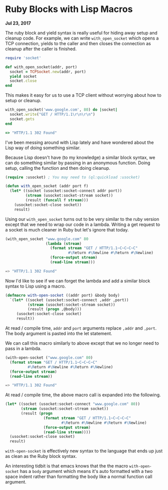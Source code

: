 # Ruby Blocks with Lisp Macros

**Jul 23, 2017**

The ruby block and yield syntax is really useful for hiding away setup and
cleanup code. For example, we can write `with_open_socket` which opens a TCP
connection, yields to the caller and then closes the connection as cleanup
after the caller is finished.

```ruby
require 'socket'

def with_open_socket(addr, port)
  socket = TCPSocket.new(addr, port)
  yield socket
  socket.close
end
```

This makes it easy for us to use a TCP client without worrying about how to
setup or cleanup.

```ruby
with_open_socket('www.google.com', 80) do |socket|
  socket.write("GET / HTTP/1.1\r\n\r\n")
  socket.gets
end

=> "HTTP/1.1 302 Found"
```

I've been messing around with Lisp lately and have wondered about the Lisp way
of doing something similar.

Because Lisp doesn't have (to my knowledge) a similar block syntax, we
can do something similar by passing in an anonymous function. Doing
setup, calling the function and then doing cleanup.

```lisp
(require :usocket) ; You may need to (ql:quickload :usocket)

(defun with_open_socket (addr port f)
  (let* ((socket (usocket:socket-connect addr port))
         (stream (usocket:socket-stream socket))
         (result (funcall f stream)))
    (usocket:socket-close socket))
    result)
```

Using our `with_open_socket` turns out to be very similar to the ruby
version except that we need to wrap our code in a lambda. Writing a
get request to a socket is much cleaner in Ruby but let's ignore that
today.

```lisp
(with_open_socket "www.google.com" 80
                  (lambda (stream)
                    (format stream "GET / HTTP/1.1~C~C~C~C"
                            #\Return #\Newline #\Return #\Newline)
                    (force-output stream)
                    (read-line stream)))

=> "HTTP/1.1 302 Found"
```

Now I'd like to see if we can forget the lambda and add a similar
block syntax to Lisp using a macro.

```lisp
(defmacro with-open-socket ((addr port) &body body)
  `(let* ((socket (usocket:socket-connect ,addr ,port))
          (stream (usocket:socket-stream socket))
          (result (progn ,@body)))
     (usocket:socket-close socket)
     result))
```

At read / compile time, `addr` and `port` arguments replace `,addr` and
`,port`. The body argument is pasted into the let statement.

We can call this macro similarly to above except that we no longer
need to pass in a lambda.

```lisp
(with-open-socket ("www.google.com" 80)
  (format stream "GET / HTTP/1.1~C~C~C~C"
          #\Return #\Newline #\Return #\Newline)
  (force-output stream)
  (read-line stream))

=> "HTTP/1.1 302 Found"
```

At read / compile time, the above macro call is expanded into the following.

```lisp
(let* ((socket (usocket:socket-connect "www.google.com" 80))
       (stream (usocket:socket-stream socket))
       (result (progn
                 (format stream "GET / HTTP/1.1~C~C~C~C"
                         #\Return #\Newline #\Return #\Newline)
                 (force-output stream)
                 (read-line stream))))
  (usocket:socket-close socket)
  result)
```

`with-open-socket` is effectively new syntax to the language that ends
up just as clean as the Ruby block syntax.

An interesting tidbit is that emacs knows that the the macro `with-open-socket`
has a `body` argument which means it's auto formatted with a two space indent
rather than formatting the body like a normal function call argument.
